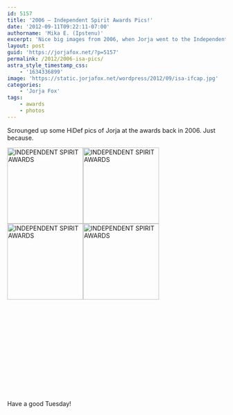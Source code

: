 ```yaml
---
id: 5157
title: '2006 — Independent Spirit Awards Pics!'
date: '2012-09-11T09:22:11-07:00'
authorname: 'Mika E. (Ipstenu)'
excerpt: 'Nice big images from 2006, when Jorja went to the Independent Spirit Awards.'
layout: post
guid: 'https://jorjafox.net/?p=5157'
permalink: /2012/2006-isa-pics/
astra_style_timestamp_css:
    - '1634336899'
image: 'https://static.jorjafox.net/wordpress/2012/09/isa-ifcap.jpg'
categories:
    - 'Jorja Fox'
tags:
    - awards
    - photos
---
```


Scrounged up some HiDef pics of Jorja at the awards back in 2006. Just because.

<a href="https://jorjafox.net/gallery/awards/pub/20060304-ifc/ifcap_07.jpg"><img class="alignleft" title="INDEPENDENT SPIRIT AWARDS" src="https://jorjafox.net/gallery/zp-core/i.php?a=awards/pub/20060304-ifc&amp;i=ifcap_07.jpg&amp;s=175&amp;c=1&amp;cw=175&amp;ch=175&amp;q=75&amp;t=1&amp;wmk=!" alt="INDEPENDENT SPIRIT AWARDS" width="175" height="175" /></a><a href="https://jorjafox.net/gallery/awards/pub/20060304-ifc/ifcap_08.jpg"><img class="alignleft" title="INDEPENDENT SPIRIT AWARDS" src="https://jorjafox.net/gallery/zp-core/i.php?a=awards/pub/20060304-ifc&amp;i=ifcap_08.jpg&amp;s=175&amp;c=1&amp;cw=175&amp;ch=175&amp;q=75&amp;t=1&amp;wmk=!" alt="INDEPENDENT SPIRIT AWARDS" width="175" height="175" /></a><a href="https://jorjafox.net/gallery/awards/pub/20060304-ifc/ifcap_09.jpg"><img class="alignleft" title="INDEPENDENT SPIRIT AWARDS" src="https://jorjafox.net/gallery/zp-core/i.php?a=awards/pub/20060304-ifc&amp;i=ifcap_09.jpg&amp;s=175&amp;c=1&amp;cw=175&amp;ch=175&amp;q=75&amp;t=1&amp;wmk=!" alt="INDEPENDENT SPIRIT AWARDS" width="175" height="175" /></a><a href="https://jorjafox.net/gallery/awards/pub/20060304-ifc/ifcap_27.jpg"><img class="alignleft" title="INDEPENDENT SPIRIT AWARDS" src="https://jorjafox.net/gallery/zp-core/i.php?a=awards/pub/20060304-ifc&amp;i=ifcap_27.jpg&amp;s=175&amp;c=1&amp;cw=175&amp;ch=175&amp;q=75&amp;t=1&amp;wmk=!" alt="INDEPENDENT SPIRIT AWARDS" width="175" height="175" /></a>
<div class="clear:both;"></div>
&nbsp;

&nbsp;

&nbsp;

&nbsp;

&nbsp;

&nbsp;

&nbsp;

Have a good Tuesday!
